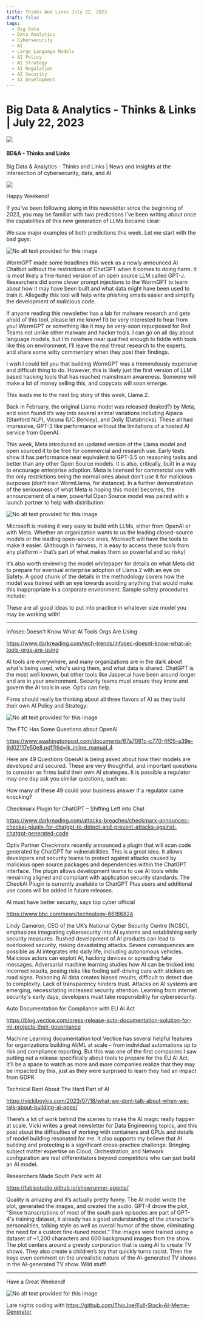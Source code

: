 ```yaml
---
title: Thinks And Links July 22, 2023
draft: false
tags:
  - Big Data
  - Data Analytics
  - Cybersecurity
  - AI
  - Large Language Models
  - AI Policy
  - AI Strategy
  - AI Regulation
  - AI Security
  - AI Development
---
```


# Big Data & Analytics - Thinks & Links | July 22, 2023

![](../images\1679742887729)

#### BD&A - Thinks and Links

Big Data & Analytics - Thinks and Links | News and insights at the intersection of cybersecurity, data, and AI

![](../https://media.licdn.com/mediaD4E12AQG56_TfwZCpmQ)

Happy Weekend!

If you’ve been following along in this newsletter since the beginning of 2023, you may be familiar with two predictions I’ve been writing about once the capabilities of this new generation of LLMs became clear:

We saw major examples of both predictions this week. Let me start with the bad guys:

![No alt text provided for this image](../images\1690000864379)

WormGPT made some headlines this week as a newly announced AI Chatbot without the restrictions of ChatGPT when it comes to doing harm. It is most likely a fine-tuned version of an open source LLM called GPT-J. Researchers did some clever prompt injections to the WormGPT to learn about how it may have been built and what data might have been used to train it. Allegedly this tool will help write phishing emails easier and simplify the development of malicious code.

If anyone reading this newsletter has a lab for malware research and gets ahold of this tool, please let me know! I’d be very interested to hear from you! WormGPT or something like it may be very-soon repurposed for Red Teams not unlike other malware and hacker tools. I can go on all day about language models, but I’m nowhere near qualified enough to fiddle with tools like this on environment. I’ll leave the real threat research to the experts, and share some witty commentary when they post their findings.

I wish I could tell you that building WormGPT was a tremendously expensive and difficult thing to do. However, this is likely just the first version of LLM based hacking tools that has reached mainstream awareness. Someone will make a lot of money selling this, and copycats will soon emerge.

This leads me to the next big story of this week, Llama 2.

Back in February, the original Llama model was released (leaked?) by Meta, and soon found it’s way into several animal variations including Alpaca (Stanford NLP), Vicuna (UC Berkley), and Dolly (Databricks). These all had impressive, GPT-3 like performance without the limitations of a hosted AI service from OpenAI.

This week, Meta introduced an updated version of the Llama model and open sourced it to be free for commercial and research use. Early tests show it has performance near equivalent to GPT-3.5 on reasoning tasks and better than any other Open Source models. It is also, critically, built in a way to encourage enterprise adoption. Meta is licensed for commercial use with the only restrictions being the normal ones about don’t use it for malicious purposes (don’t train WormLlama, for instance). In a further demonstration of the seriousness of what Meta is hoping this model becomes, the announcement of a new, powerful Open Source model was paired with a launch partner to help with distribution:

![No alt text provided for this image](../images\1690000887829)

Microsoft is making it very easy to build with LLMs, either from OpenAI or with Meta. Whether an organization wants to us the leading closed-source models or the leading open-source ones, Microsoft will have the tools to make it easier. (Although in fairness, it is easy to access these tools from any platform – that’s part of what makes them so powerful and so risky)

It’s also worth reviewing the model whitepaper for details on what Meta did to prepare for eventual enterprise adoption of Llama 2 with an eye on Safety. A good chunk of the details in the methodology covers how the model was trained with an eye towards avoiding anything that would make this inappropriate in a corporate environment. Sample safety procedures include:

These are all good ideas to put into practice in whatever size model you may be working with!

---

Infosec Doesn't Know What AI Tools Orgs Are Using

https://www.darkreading.com/tech-trends/infosec-doesnt-know-what-ai-tools-orgs-are-using

AI tools are everywhere, and many organizations are in the dark about what's being used, who's using them, and what data is shared. ChatGPT is the most well known, but other tools like Jasper.ai have been around longer and are in your environment. Security teams must ensure they know and govern the AI tools in use. Optiv can help.

Firms should really be thinking about all three flavors of AI as they build their own AI Policy and Strategy:

![No alt text provided for this image](../images\1690000957062)

The FTC Has Some Questions about OpenAI

https://www.washingtonpost.com/documents/67a7081c-c770-4f05-a39e-9d02117e50e8.pdf?itid=lk_inline_manual_4

Here are 49 Questions OpenAI is being asked about how their models are developed and secured. These are very thoughtful, and important questions to consider as firms build their own AI strategies. It is possible a regulator may one day ask you similar questions, such as:

How many of these 49 could your business answer if a regulator came knocking?

Checkmarx Plugin for ChatGPT – Shifting Left into Chat

https://www.darkreading.com/attacks-breaches/checkmarx-announces-checkai-plugin-for-chatgpt-to-detect-and-prevent-attacks-against-chatgpt-generated-code

Optiv Partner Checkmarx recently announced a plugin that will scan code generated by ChatGPT for vulnerabilities. This is a great idea. It allows developers and security teams to protect against attacks caused by malicious open source packages and dependencies within the ChatGPT interface. The plugin allows development teams to use AI tools while remaining aligned and compliant with application security standards. The CheckAI Plugin is currently available to ChatGPT Plus users and additional use cases will be added in future releases.

AI must have better security, says top cyber official

https://www.bbc.com/news/technology-66166824

Lindy Cameron, CEO of the UK’s National Cyber Security Centre (NCSC), emphasizes integrating cybersecurity into AI systems and establishing early security measures. Rushed development of AI products can lead to overlooked security, risking devastating attacks. Severe consequences are possible as AI integrates into daily life, including autonomous vehicles. Malicious actors can exploit AI, hacking devices or spreading fake messages. Adversarial machine learning studies how AI can be tricked into incorrect results, posing risks like fooling self-driving cars with stickers on road signs. Poisoning AI data creates biased results, difficult to detect due to complexity. Lack of transparency hinders trust. Attacks on AI systems are emerging, necessitating increased security attention. Learning from internet security's early days, developers must take responsibility for cybersecurity.

Auto Documentation for Compliance with EU AI Act

https://blog.vectice.com/press-release-auto-documentation-solution-for-ml-projects-their-governance

Machine Learning documentation tool Vectice has several helpful features for organizations building AI/ML at scale – from individual automations up to risk and compliance reporting. But this was one of the first companies I saw putting out a release specifically about tools to prepare for the EU AI Act. It’ll be a space to watch as more and more companies realize that they may be impacted by this, just as they were surprised to learn they had an impact from GDPR.

Technical Rant About The Hard Part of AI

https://vickiboykis.com/2023/07/18/what-we-dont-talk-about-when-we-talk-about-building-ai-apps/

There’s a lot of work behind the scenes to make the AI magic really happen at scale. Vicki writes a great newsletter for Data Engineering topics, and this post about the difficulties of working with containers and GPUs and details of model building resonated for me. It also supports my believe that AI building and protecting is a significant cross-practice challenge. Bringing subject matter expertise on Cloud, Orchestration, and Network configuration are real differentiators beyond competitors who can just build an AI model.

Researchers Made South Park with AI

https://fablestudio.github.io/showrunner-agents/

Quality is amazing and it’s actually pretty funny. The AI model wrote the plot, generated the images, and created the audio. GPT-4 drove the plot, “Since transcriptions of most of the south park episodes are part of GPT-4's training dataset, it already has a good understanding of the character's personalities, talking style as well as overall humor of the show, eliminating the need for a custom fine-tuned model.” The images were trained using a dataset of ~1,200 characters and 600 background images from the show. The plot centers around a greedy corporation that is using AI to create TV shows. They also create a children’s toy that quickly turns racist. Then the boys even comment on the unrealistic nature of the AI-generated TV shows in the AI-generated TV show. Wild stuff!

---

Have a Great Weekend!

![No alt text provided for this image](../images\1690001011550)

Late nights coding with https://github.com/ThioJoe/Full-Stack-AI-Meme-Generator
